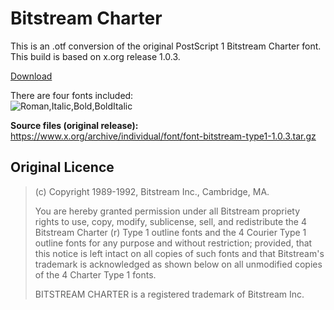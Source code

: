 # Bitstream Charter
This is an .otf conversion of the original PostScript 1 Bitstream Charter font. This build is based on x.org release 1.0.3.

[Download](https://github.com/Peplow/Bitstream-Charter/archive/master.zip)

There are four fonts included:  
![Roman,Italic,Bold,BoldItalic](https://i.imgur.com/CpL7tOk.png)



**Source files (original release):**  
https://www.x.org/archive/individual/font/font-bitstream-type1-1.0.3.tar.gz

## Original Licence

> (c) Copyright 1989-1992, Bitstream Inc., Cambridge, MA.
> 
> You are hereby granted permission under all Bitstream propriety rights
> to use, copy, modify, sublicense, sell, and redistribute the 4 Bitstream
> Charter (r) Type 1 outline fonts and the 4 Courier Type 1 outline fonts
> for any purpose and without restriction; provided, that this notice is
> left intact on all copies of such fonts and that Bitstream's trademark
> is acknowledged as shown below on all unmodified copies of the 4 Charter
> Type 1 fonts.
> 
> BITSTREAM CHARTER is a registered trademark of Bitstream Inc.

